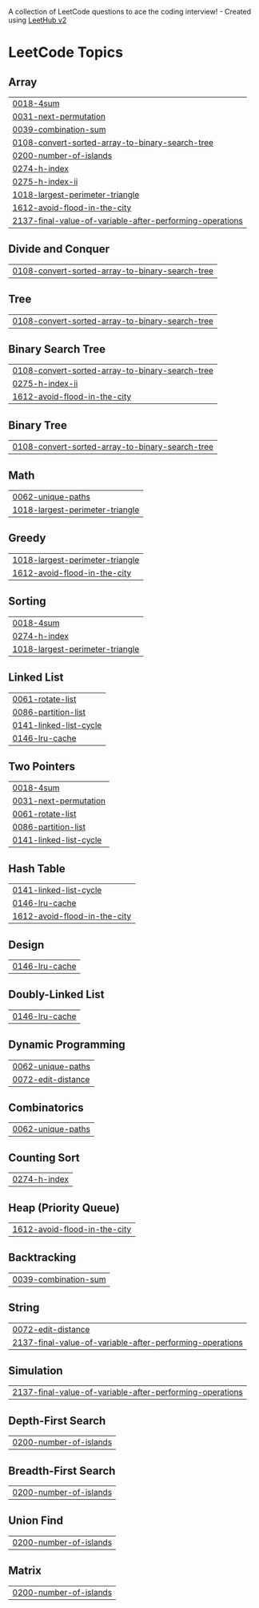 A collection of LeetCode questions to ace the coding interview! - Created using [LeetHub v2](https://github.com/arunbhardwaj/LeetHub-2.0)
<!---LeetCode Topics Start-->
# LeetCode Topics
## Array
|  |
| ------- |
| [0018-4sum](https://github.com/luvhac7/LeetCode_EndGame/tree/master/0018-4sum) |
| [0031-next-permutation](https://github.com/luvhac7/LeetCode_EndGame/tree/master/0031-next-permutation) |
| [0039-combination-sum](https://github.com/luvhac7/LeetCode_EndGame/tree/master/0039-combination-sum) |
| [0108-convert-sorted-array-to-binary-search-tree](https://github.com/luvhac7/LeetCode_EndGame/tree/master/0108-convert-sorted-array-to-binary-search-tree) |
| [0200-number-of-islands](https://github.com/luvhac7/LeetCode_EndGame/tree/master/0200-number-of-islands) |
| [0274-h-index](https://github.com/luvhac7/LeetCode_EndGame/tree/master/0274-h-index) |
| [0275-h-index-ii](https://github.com/luvhac7/LeetCode_EndGame/tree/master/0275-h-index-ii) |
| [1018-largest-perimeter-triangle](https://github.com/luvhac7/LeetCode_EndGame/tree/master/1018-largest-perimeter-triangle) |
| [1612-avoid-flood-in-the-city](https://github.com/luvhac7/LeetCode_EndGame/tree/master/1612-avoid-flood-in-the-city) |
| [2137-final-value-of-variable-after-performing-operations](https://github.com/luvhac7/LeetCode_EndGame/tree/master/2137-final-value-of-variable-after-performing-operations) |
## Divide and Conquer
|  |
| ------- |
| [0108-convert-sorted-array-to-binary-search-tree](https://github.com/luvhac7/LeetCode_EndGame/tree/master/0108-convert-sorted-array-to-binary-search-tree) |
## Tree
|  |
| ------- |
| [0108-convert-sorted-array-to-binary-search-tree](https://github.com/luvhac7/LeetCode_EndGame/tree/master/0108-convert-sorted-array-to-binary-search-tree) |
## Binary Search Tree
|  |
| ------- |
| [0108-convert-sorted-array-to-binary-search-tree](https://github.com/luvhac7/LeetCode_EndGame/tree/master/0108-convert-sorted-array-to-binary-search-tree) |
| [0275-h-index-ii](https://github.com/luvhac7/LeetCode_EndGame/tree/master/0275-h-index-ii) |
| [1612-avoid-flood-in-the-city](https://github.com/luvhac7/LeetCode_EndGame/tree/master/1612-avoid-flood-in-the-city) |
## Binary Tree
|  |
| ------- |
| [0108-convert-sorted-array-to-binary-search-tree](https://github.com/luvhac7/LeetCode_EndGame/tree/master/0108-convert-sorted-array-to-binary-search-tree) |
## Math
|  |
| ------- |
| [0062-unique-paths](https://github.com/luvhac7/LeetCode_EndGame/tree/master/0062-unique-paths) |
| [1018-largest-perimeter-triangle](https://github.com/luvhac7/LeetCode_EndGame/tree/master/1018-largest-perimeter-triangle) |
## Greedy
|  |
| ------- |
| [1018-largest-perimeter-triangle](https://github.com/luvhac7/LeetCode_EndGame/tree/master/1018-largest-perimeter-triangle) |
| [1612-avoid-flood-in-the-city](https://github.com/luvhac7/LeetCode_EndGame/tree/master/1612-avoid-flood-in-the-city) |
## Sorting
|  |
| ------- |
| [0018-4sum](https://github.com/luvhac7/LeetCode_EndGame/tree/master/0018-4sum) |
| [0274-h-index](https://github.com/luvhac7/LeetCode_EndGame/tree/master/0274-h-index) |
| [1018-largest-perimeter-triangle](https://github.com/luvhac7/LeetCode_EndGame/tree/master/1018-largest-perimeter-triangle) |
## Linked List
|  |
| ------- |
| [0061-rotate-list](https://github.com/luvhac7/LeetCode_EndGame/tree/master/0061-rotate-list) |
| [0086-partition-list](https://github.com/luvhac7/LeetCode_EndGame/tree/master/0086-partition-list) |
| [0141-linked-list-cycle](https://github.com/luvhac7/LeetCode_EndGame/tree/master/0141-linked-list-cycle) |
| [0146-lru-cache](https://github.com/luvhac7/LeetCode_EndGame/tree/master/0146-lru-cache) |
## Two Pointers
|  |
| ------- |
| [0018-4sum](https://github.com/luvhac7/LeetCode_EndGame/tree/master/0018-4sum) |
| [0031-next-permutation](https://github.com/luvhac7/LeetCode_EndGame/tree/master/0031-next-permutation) |
| [0061-rotate-list](https://github.com/luvhac7/LeetCode_EndGame/tree/master/0061-rotate-list) |
| [0086-partition-list](https://github.com/luvhac7/LeetCode_EndGame/tree/master/0086-partition-list) |
| [0141-linked-list-cycle](https://github.com/luvhac7/LeetCode_EndGame/tree/master/0141-linked-list-cycle) |
## Hash Table
|  |
| ------- |
| [0141-linked-list-cycle](https://github.com/luvhac7/LeetCode_EndGame/tree/master/0141-linked-list-cycle) |
| [0146-lru-cache](https://github.com/luvhac7/LeetCode_EndGame/tree/master/0146-lru-cache) |
| [1612-avoid-flood-in-the-city](https://github.com/luvhac7/LeetCode_EndGame/tree/master/1612-avoid-flood-in-the-city) |
## Design
|  |
| ------- |
| [0146-lru-cache](https://github.com/luvhac7/LeetCode_EndGame/tree/master/0146-lru-cache) |
## Doubly-Linked List
|  |
| ------- |
| [0146-lru-cache](https://github.com/luvhac7/LeetCode_EndGame/tree/master/0146-lru-cache) |
## Dynamic Programming
|  |
| ------- |
| [0062-unique-paths](https://github.com/luvhac7/LeetCode_EndGame/tree/master/0062-unique-paths) |
| [0072-edit-distance](https://github.com/luvhac7/LeetCode_EndGame/tree/master/0072-edit-distance) |
## Combinatorics
|  |
| ------- |
| [0062-unique-paths](https://github.com/luvhac7/LeetCode_EndGame/tree/master/0062-unique-paths) |
## Counting Sort
|  |
| ------- |
| [0274-h-index](https://github.com/luvhac7/LeetCode_EndGame/tree/master/0274-h-index) |
## Heap (Priority Queue)
|  |
| ------- |
| [1612-avoid-flood-in-the-city](https://github.com/luvhac7/LeetCode_EndGame/tree/master/1612-avoid-flood-in-the-city) |
## Backtracking
|  |
| ------- |
| [0039-combination-sum](https://github.com/luvhac7/LeetCode_EndGame/tree/master/0039-combination-sum) |
## String
|  |
| ------- |
| [0072-edit-distance](https://github.com/luvhac7/LeetCode_EndGame/tree/master/0072-edit-distance) |
| [2137-final-value-of-variable-after-performing-operations](https://github.com/luvhac7/LeetCode_EndGame/tree/master/2137-final-value-of-variable-after-performing-operations) |
## Simulation
|  |
| ------- |
| [2137-final-value-of-variable-after-performing-operations](https://github.com/luvhac7/LeetCode_EndGame/tree/master/2137-final-value-of-variable-after-performing-operations) |
## Depth-First Search
|  |
| ------- |
| [0200-number-of-islands](https://github.com/luvhac7/LeetCode_EndGame/tree/master/0200-number-of-islands) |
## Breadth-First Search
|  |
| ------- |
| [0200-number-of-islands](https://github.com/luvhac7/LeetCode_EndGame/tree/master/0200-number-of-islands) |
## Union Find
|  |
| ------- |
| [0200-number-of-islands](https://github.com/luvhac7/LeetCode_EndGame/tree/master/0200-number-of-islands) |
## Matrix
|  |
| ------- |
| [0200-number-of-islands](https://github.com/luvhac7/LeetCode_EndGame/tree/master/0200-number-of-islands) |
<!---LeetCode Topics End-->